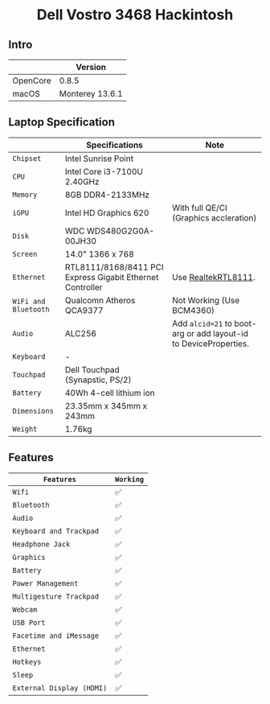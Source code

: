 # <div align="center">Dell Vostro 3468 Hackintosh</div> 

## Intro

| | Version |
|-|---------|
| OpenCore | 0.8.5 |
| macOS | Monterey 13.6.1 |

## Laptop Specification

|                     | Specifications| Note |
| ---------------------------- | ---------------------- |------------------|
| ``Chipset``| Intel Sunrise Point |   |
| ``CPU``| Intel Core i3-7100U 2.40GHz |  |
| ``Memory``| 8GB DDR4-2133MHz |  |
| ``iGPU``| Intel HD Graphics 620 | With full QE/CI (Graphics accleration) |
| ``Disk``| WDC WDS480G2G0A-00JH30 |  |
| ``Screen``| 14.0" 1366 x 768 |    |
| ``Ethernet``| RTL8111/8168/8411 PCI Express Gigabit Ethernet Controller | Use [RealtekRTL8111](https://github.com/Mieze/RTL8111_driver_for_OS_X/releases). |
| ``WiFi and Bluetooth``| Qualcomn Atheros QCA9377 | Not Working (Use BCM4360) | 
| ``Audio``| ALC256 | Add `alcid=21` to boot-arg or add layout-id to DeviceProperties. |
| ``Keyboard``| - |  |
| ``Touchpad``| Dell Touchpad (Synapstic, PS/2) |  |
| ``Battery``| 40Wh 4-cell lithium ion | |
| ``Dimensions``| 23.35mm x 345mm x 243mm |     |
| ``Weight``| 1.76kg |     |

## Features

| ``Features``|``Working``| 
|-------------|-----------|
| ``Wifi``|✅|
| ``Bluetooth``|✅|
| ``Audio``|✅|
| ``Keyboard and Trackpad``|✅|
| ``Headphone Jack``|✅|
| ``Graphics``|✅|
| ``Battery``|✅|
| ``Power Management``|✅|
| ``Multigesture Trackpad``|✅|                                                                          
| ``Webcam``|✅|
| ``USB Port``|✅|
| ``Facetime and iMessage``|✅|
| ``Ethernet``|✅|
| ``Hotkeys``|✅|
| ``Sleep``|✅|
| ``External Display (HDMI)``|✅|

